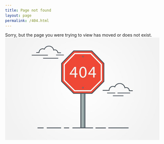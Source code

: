 ```yaml
---
title: Page not found
layout: page
permalink: /404.html
---
```


Sorry, but the page you were trying to view has moved or does not exist.
![alt text](https://github.com/DankZone/dankzone.github.io/blob/master/404.jpg)
